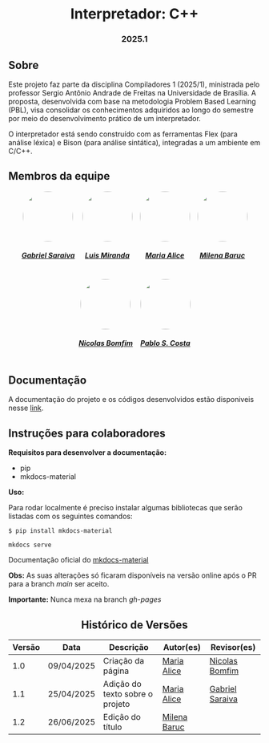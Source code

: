<h1 align="center"> Interpretador: C++</h1>
<h3 align="center"> 2025.1 </h3>

## Sobre

Este projeto faz parte da disciplina Compiladores 1 (2025/1), ministrada pelo professor Sergio Antônio Andrade de Freitas na Universidade de Brasília. A proposta, desenvolvida com base na metodologia Problem Based Learning (PBL), visa consolidar os conhecimentos adquiridos ao longo do semestre por meio do desenvolvimento prático de um interpretador.

O interpretador está sendo construído com as ferramentas Flex (para análise léxica) e Bison (para análise sintática), integradas a um ambiente em C/C++.

## Membros da equipe


<center>

<div style="display: flex; flex-direction: row; gap: 15px; flex-wrap: wrap; justify-content: center;" >
    <div>
        <a href="https://github.com/gabrielsarcan">
                <img style="border-radius: 50%;"         src="https://github.com/gabrielsarcan.png" width="100px;"/>
                <h5 class="text-center">Gabriel Saraiva</h5>
        </a>
    </div>
    <div>
        <a href="https://github.com/LuisMiranda10">
                <img style="border-radius: 50%;"         src="https://github.com/LuisMiranda10.png" width="100px;"/>
                <h5 class="text-center">Luis Miranda</h5>
        </a>
    </div>
    <div>
        <a href="https://github.com/Maliz30">
                <img style="border-radius: 50%;"         src="https://github.com/Maliz30.png" width="100px;"/>
                <h5 class="text-center">Maria Alice</h5>
        </a>
    </div>
        <div>
        <a href="https://github.com/MilenaBaruc">
                <img style="border-radius: 50%;"         src="https://github.com/MilenaBaruc.png" width="100px;"/>
                <h5 class="text-center">Milena Baruc</h5>
        </a>
    </div>
    <div>
        <a href="https://github.com/NickGehjk">
                <img style="border-radius: 50%;"         src="https://github.com/NickGehjk.png" width="100px;"/>
                <h5 class="text-center">Nicolas Bomfim</h5>
        </a>
    </div>
    <div>
        <a href="https://github.com/pabloheika">
                <img style="border-radius: 50%;"         src="https://github.com/pabloheika.png" width="100px;"/>
                <h5 class="text-center">Pablo S. Costa</h5>
        </a>
    </div>
</div>
    
</center>

## Documentação
A documentação do projeto e os códigos desenvolvidos estão disponiveis nesse [link](https://github.com/Maliz30/Interpretador_Cpp-Py).

## Instruções para colaboradores

**Requisitos para desenvolver a documentação:**

- pip
- mkdocs-material

**Uso:**

Para rodar localmente é preciso instalar algumas bibliotecas que serão listadas com os seguintes comandos:

```terminal
$ pip install mkdocs-material
```
```terminal
mkdocs serve
```

Documentação oficial do [mkdocs-material](https://squidfunk.github.io/mkdocs-material/)

**Obs:** As suas alterações só ficaram disponíveis na versão online após o PR para a branch *main* ser aceito.

**Importante:** Nunca mexa na branch *gh-pages*

<center>


## Histórico de Versões

| Versão |    Data    | Descrição                       | Autor(es)                                 | Revisor(es)                                         |
|--------|:----------:|---------------------------------|-------------------------------------------|-----------------------------------------------------|
| 1.0    | 09/04/2025 | Criação da página               | [Maria Alice](https://github.com/Maliz30) | [Nicolas Bomfim](https://github.com/NickGehjk)      |
| 1.1    | 25/04/2025 | Adição do texto sobre o projeto | [Maria Alice](https://github.com/Maliz30) | [Gabriel Saraiva](https://github.com/gabrielsarcan) |
| 1.2    | 26/06/2025 | Edição do título| [Milena Baruc](https://github.com/MilenaBaruc) | [](https://github.com/) |

</center>